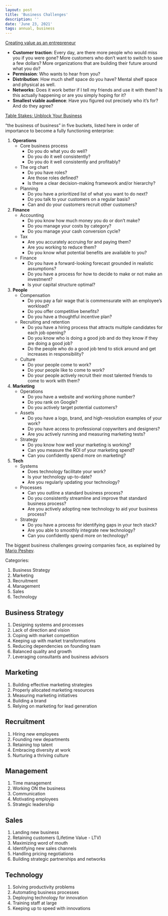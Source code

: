 ```yaml
---
layout: post
title: 'Business Challenges'
description: ''
date: 'June 23, 2021'
tags: annual, business
---
```


[Creating value as an entrepreneur](https://seths.blog/2023/03/creating-value-as-an-entrepreneur/)

- **Customer traction**: Every day, are there more people who would miss you if you were gone? More customers who don’t want to switch to save a few dollars? More organizations that are building their future around what you do?
- **Permission**: Who wants to hear from you?
- **Distribution**: How much shelf space do you have? Mental shelf space and physical as well.
- **Networks**: Does it work better if I tell my friends and use it with them? Is this actually happening or are you simply hoping for it?
- **Smallest viable audience**: Have you figured out precisely who it’s for? And do they agree?

[Table Stakes: Unblock Your Business](https://www.permanentequity.com/writings/table-stakes)

“the business of business” in five buckets, listed here in order of importance to become a fully functioning enterprise:

1. **Operations**
    - Core business process
        - Do you do what you do well?
        - Do you do it well consistently?
        - Do you do it well consistently and profitably?
    - The org chart
        - Do you have roles?
        - Are those roles defined?
        - Is there a clear decision-making framework and/or hierarchy?
    - Planning
        - Do you have a prioritized list of what you want to do next?
        - Do you talk to your customers on a regular basis?
        - Can and do your customers recruit other customers?
2. **Finance**
    - Accounting
        - Do you know how much money you do or don’t make?
        - Do you manage your costs by category?
        - Do you manage your cash conversion cycle?
    - Tax
        - Are you accurately accruing for and paying them?
        - Are you working to reduce them?
        - Do you know what potential benefits are available to you?
    - Finance
        - Do you have a forward-looking forecast grounded in realistic assumptions?
        - Do you have a process for how to decide to make or not make an investment?
        - Is your capital structure optimal?
3. **People**
    - Compensation
        - Do you pay a fair wage that is commensurate with an employee’s workload?
        - Do you offer competitive benefits?
        - Do you have a thoughtful incentive plan?
    - Recruiting and retention
        - Do you have a hiring process that attracts multiple candidates for each job opening?
        - Do you know who is doing a good job and do they know if they are doing a good job?
        - Do the people who do a good job tend to stick around and get increases in responsibility?
    - Culture
        - Do your people come to work?
        - Do your people like to come to work?
        - Do your people actively recruit their most talented friends to come to work with them?
4. **Marketing**
    - Operations
        - Do you have a website and working phone number?
        - Do you rank on Google?
        - Do you actively target potential customers?
    - Assets
        - Do you have a logo, brand, and high-resolution examples of your work?
        - Do you have access to professional copywriters and designers?
        - Are you actively running and measuring marketing tests?
    - Strategy
        - Do you know how well your marketing is working?
        - Can you measure the ROI of your marketing spend?
        - Can you confidently spend more on marketing?
5. **Tech**
    - Systems
        - Does technology facilitate your work?
        - Is your technology up-to-date?
        - Are you regularly updating your technology?
    - Processes
        - Can you outline a standard business process?
        - Do you consistently streamline and improve that standard business process?
        - Are you actively adopting new technology to aid your business process?
    - Strategy
        - Do you have a process for identifying gaps in your tech stack?
        - Are you able to smoothly integrate new technology?
        - Can you confidently spend more on technology?

The biggest business challenges growing companies face, as explained by [Mario Peshev](https://mariopeshev.com/the-biggest-business-challenges-growing-companies/).

Categories:
1. Business Strategy
2. Marketing
3. Recruitment
4. Management
5. Sales
6. Technology

## Business Strategy
1. Designing systems and processes
2. Lack of direction and vision
3. Coping with market competition
4. Keeping up with market transformations
5. Reducing dependencies on founding team
6. Balanced quality and growth
7. Leveraging consultants and business advisors

## Marketing
1. Building effective marketing strategies
2. Properly allocated marketing resources
3. Measuring marketing initiatives
4. Building a brand
5. Relying on marketing for lead generation

## Recruitment
1. Hiring new employees
2. Founding new departments
3. Retaining top talent
4. Embracing diversity at work
5. Nurturing a thriving culture

## Management
1. Time management
2. Working ON the business
3. Communication
4. Motivating employees
5. Strategic leadership

## Sales
1. Landing new business
2. Retaining customers (Lifetime Value - LTV)
3. Maximizing word of mouth
4. Identifying new sales channels
5. Handling pricing negotiations
6. Building strategic partnerships and networks

## Technology
1. Solving productivity problems
2. Automating business processes
3. Deploying technology for innovation
4. Training staff at large
5. Keeping up to speed with innovations
